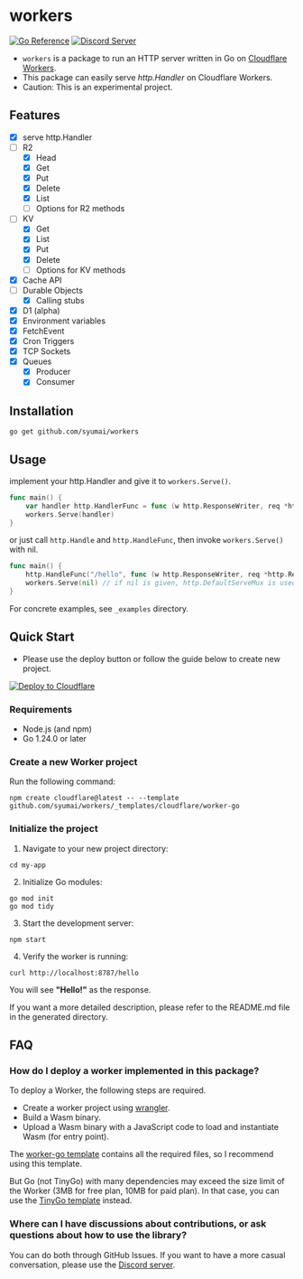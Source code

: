 # workers

[![Go Reference](https://pkg.go.dev/badge/github.com/syumai/workers.svg)](https://pkg.go.dev/github.com/syumai/workers)
[![Discord Server](https://img.shields.io/discord/1095344956421447741?logo=discord&style=social)](https://discord.gg/tYhtatRqGs)

* `workers` is a package to run an HTTP server written in Go on [Cloudflare Workers](https://workers.cloudflare.com/).
* This package can easily serve *http.Handler* on Cloudflare Workers.
* Caution: This is an experimental project.

## Features

* [x] serve http.Handler
* [ ] R2
  - [x] Head
  - [x] Get
  - [x] Put
  - [x] Delete
  - [x] List
  - [ ] Options for R2 methods
* [ ] KV
  - [x] Get
  - [x] List
  - [x] Put
  - [x] Delete
  - [ ] Options for KV methods
* [x] Cache API
* [ ] Durable Objects
  - [x] Calling stubs
* [x] D1 (alpha)
* [x] Environment variables
* [x] FetchEvent
* [x] Cron Triggers
* [x] TCP Sockets
* [x] Queues
  - [x] Producer
  - [x] Consumer

## Installation

```
go get github.com/syumai/workers
```

## Usage

implement your http.Handler and give it to `workers.Serve()`.

```go
func main() {
	var handler http.HandlerFunc = func (w http.ResponseWriter, req *http.Request) { ... }
	workers.Serve(handler)
}
```

or just call `http.Handle` and `http.HandleFunc`, then invoke `workers.Serve()` with nil.

```go
func main() {
	http.HandleFunc("/hello", func (w http.ResponseWriter, req *http.Request) { ... })
	workers.Serve(nil) // if nil is given, http.DefaultServeMux is used.
}
```

For concrete examples, see `_examples` directory.

## Quick Start

* Please use the deploy button or follow the guide below to create new project.

[![Deploy to Cloudflare](https://deploy.workers.cloudflare.com/button)](https://deploy.workers.cloudflare.com/?url=https%3A%2F%2Fgithub.com%2Fsyumai%2Fworker-go-deploy)

### Requirements

* Node.js (and npm)
* Go 1.24.0 or later

### Create a new Worker project

Run the following command:

```console
npm create cloudflare@latest -- --template github.com/syumai/workers/_templates/cloudflare/worker-go
```

### Initialize the project

1. Navigate to your new project directory:

```console
cd my-app
```

2. Initialize Go modules:

```console
go mod init
go mod tidy
```

3. Start the development server:

```console
npm start
```

4. Verify the worker is running:

```console
curl http://localhost:8787/hello
```

You will see **"Hello!"** as the response.

If you want a more detailed description, please refer to the README.md file in the generated directory.

## FAQ

### How do I deploy a worker implemented in this package?

To deploy a Worker, the following steps are required.

* Create a worker project using [wrangler](https://developers.cloudflare.com/workers/wrangler/).
* Build a Wasm binary.
* Upload a Wasm binary with a JavaScript code to load and instantiate Wasm (for entry point).

The [worker-go template](https://github.com/syumai/workers/tree/main/_templates/cloudflare/worker-go) contains all the required files, so I recommend using this template.

But Go (not TinyGo) with many dependencies may exceed the size limit of the Worker (3MB for free plan, 10MB for paid plan). In that case, you can use the [TinyGo template](https://github.com/syumai/workers/tree/main/_templates/cloudflare/worker-tinygo) instead.

### Where can I have discussions about contributions, or ask questions about how to use the library?

You can do both through GitHub Issues. If you want to have a more casual conversation, please use the [Discord server](https://discord.gg/tYhtatRqGs).
